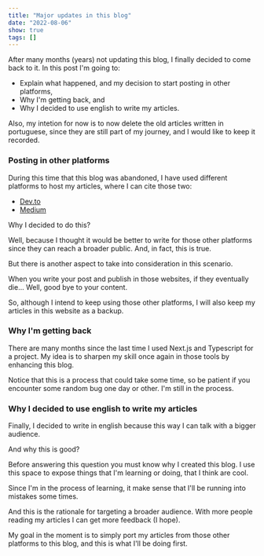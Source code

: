 ```yaml
---
title: "Major updates in this blog"
date: "2022-08-06"
show: true
tags: []
---
```


After many months (years) not updating this blog, I finally decided to come back to it. In this post I'm going to:

* Explain what happened, and my decision to start posting in other platforms, 
* Why I'm getting back, and 
* Why I decided to use english to write my articles.

Also, my intetion for now is to now delete the old articles written in portuguese, since they are still part of my journey, and I would like to keep it recorded.

### Posting in other platforms

During this time that this blog was abandoned, I have used different platforms to host my articles, where I can cite those two:

* [Dev.to](https://dev.to/64j0)
* [Medium](https://medium.com/@64J0)

Why I decided to do this?

Well, because I thought it would be better to write for those other platforms since they can reach a broader public. And, in fact, this is true.

But there is another aspect to take into consideration in this scenario.

When you write your post and publish in those websites, if they eventually die... Well, good bye to your content.

So, although I intend to keep using those other platforms, I will also keep my articles in this website as a backup.

### Why I'm getting back

There are many months since the last time I used Next.js and Typescript for a project. My idea is to sharpen my skill once again in those tools by enhancing this blog.

Notice that this is a process that could take some time, so be patient if you encounter some random bug one day or other. I'm still in the process.

### Why I decided to use english to write my articles

Finally, I decided to write in english because this way I can talk with a bigger audience.

And why this is good?

Before answering this question you must know why I created this blog. I use this space to expose things that I'm learning or doing, that I think are cool.

Since I'm in the process of learning, it make sense that I'll be running into mistakes some times.

And this is the rationale for targeting a broader audience. With more people reading my articles I can get more feedback (I hope).

My goal in the moment is to simply port my articles from those other platforms to this blog, and this is what I'll be doing first.